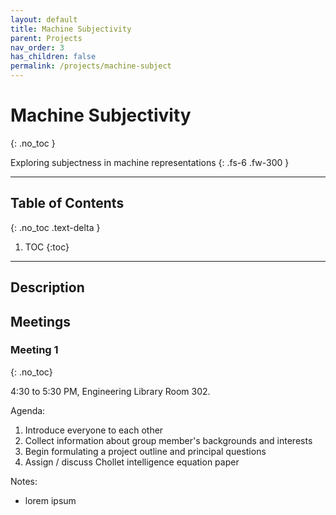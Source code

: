 ```yaml
---
layout: default
title: Machine Subjectivity
parent: Projects
nav_order: 3
has_children: false
permalink: /projects/machine-subject
---
```


# Machine Subjectivity
{: .no_toc }

Exploring subjectness in machine representations
{: .fs-6 .fw-300 }

---

## Table of Contents
{: .no_toc .text-delta }

1. TOC
{:toc}

---

## Description

## Meetings

### Meeting 1
{: .no_toc}

4:30 to 5:30 PM, Engineering Library Room 302.

Agenda:
1. Introduce everyone to each other
2. Collect information about group member's backgrounds and interests
3. Begin formulating a project outline and principal questions
4. Assign / discuss Chollet intelligence equation paper

Notes:
- lorem ipsum

